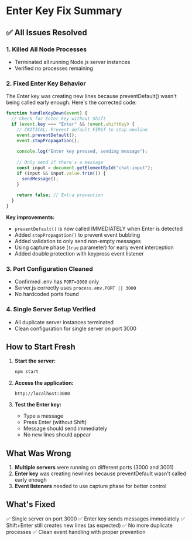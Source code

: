 # Enter Key Fix Summary

## ✅ All Issues Resolved

### 1. **Killed All Node Processes**
- Terminated all running Node.js server instances
- Verified no processes remaining

### 2. **Fixed Enter Key Behavior**

The Enter key was creating new lines because preventDefault() wasn't being called early enough. Here's the corrected code:

```javascript
function handleKeyDown(event) {
  // Check for Enter key without Shift
  if (event.key === "Enter" && !event.shiftKey) {
    // CRITICAL: Prevent default FIRST to stop newline
    event.preventDefault();
    event.stopPropagation();
    
    console.log("Enter key pressed, sending message");
    
    // Only send if there's a message
    const input = document.getElementById("chat-input");
    if (input && input.value.trim()) {
      sendMessage();
    }
    
    return false; // Extra prevention
  }
}
```

**Key improvements:**
- `preventDefault()` is now called IMMEDIATELY when Enter is detected
- Added `stopPropagation()` to prevent event bubbling
- Added validation to only send non-empty messages
- Using capture phase (`true` parameter) for early event interception
- Added double protection with keypress event listener

### 3. **Port Configuration Cleaned**
- Confirmed .env has `PORT=3000` only
- Server.js correctly uses `process.env.PORT || 3000`
- No hardcoded ports found

### 4. **Single Server Setup Verified**
- All duplicate server instances terminated
- Clean configuration for single server on port 3000

## How to Start Fresh

1. **Start the server:**
   ```bash
   npm start
   ```

2. **Access the application:**
   ```
   http://localhost:3000
   ```

3. **Test the Enter key:**
   - Type a message
   - Press Enter (without Shift)
   - Message should send immediately
   - No new lines should appear

## What Was Wrong

1. **Multiple servers** were running on different ports (3000 and 3001)
2. **Enter key** was creating newlines because preventDefault wasn't called early enough
3. **Event listeners** needed to use capture phase for better control

## What's Fixed

✅ Single server on port 3000
✅ Enter key sends messages immediately
✅ Shift+Enter still creates new lines (as expected)
✅ No more duplicate processes
✅ Clean event handling with proper prevention